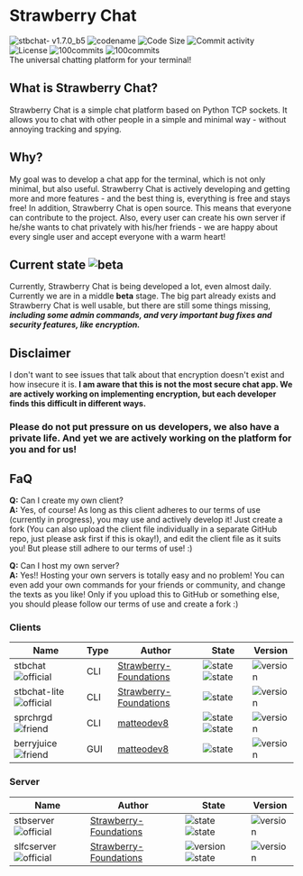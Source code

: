 # Strawberry Chat
![stbchat- v1.7.0_b5](https://img.shields.io/badge/stbchat-1.7.0__b5-success) ![codename](https://img.shields.io/badge/Codename-Vanilla_Cake-cyan) ![Code Size](https://img.shields.io/github/languages/code-size/Strawberry-Foundations/strawberry-chat) ![Commit activity](https://img.shields.io/github/commit-activity/w/Strawberry-Foundations/strawberry-chat) ![License](https://img.shields.io/github/license/Strawberry-Foundations/strawberry-chat) ![100commits](https://img.shields.io/badge/100_Commits_in_5_days-success) ![100commits](https://img.shields.io/badge/150_Commits_in_6_days-cyan)<br>
The universal chatting platform for your terminal!

## What is Strawberry Chat?
Strawberry Chat is a simple chat platform based on Python TCP sockets. It allows you to chat with other people in a simple and minimal way - without annoying tracking and spying. 

## Why?
My goal was to develop a chat app for the terminal, which is not only minimal, but also useful. Strawberry Chat is actively developing and getting more and more features - and the best thing is, everything is free and stays free! 
In addition, Strawberry Chat is open source. This means that everyone can contribute to the project. Also, every user can create his own server if he/she wants to chat privately with his/her friends - we are happy about every single user and accept everyone with a warm heart! 

## Current state ![beta](https://img.shields.io/badge/Beta_5_--_v1.7.0-success)
Currently, Strawberry Chat is being developed a lot, even almost daily. Currently we are in a middle **beta** stage. The big part already exists and Strawberry Chat is well usable, but there are still some things missing, ***including some admin commands, and very important bug fixes and security features, like encryption.***

## Disclaimer 
I don't want to see issues that talk about that encryption doesn't exist and how insecure it is.
**I am aware that this is not the most secure chat app. We are actively working on implementing encryption, but each developer finds this difficult in different ways.** 
### Please do not put pressure on us developers, we also have a private life. And yet we are actively working on the platform for you and for us! 

## FaQ
**Q:** Can I create my own client?<br>
**A:** Yes, of course! As long as this client adheres to our terms of use (currently in progress), you may use and actively develop it! Just create a fork (You can also upload the client file individually in a separate GitHub repo, just please ask first if this is okay!), and edit the client file as it suits you! But please still adhere to our terms of use! :)

**Q:** Can I host my own server?<br>
**A:** Yes!! Hosting your own servers is totally easy and no problem! You can even add your own commands for your friends or community, and change the texts as you like! Only if you upload this to GitHub or something else, you should please follow our terms of use and create a fork :) 

### Clients
| Name                                                                         | Type | Author                                                              | State                                                                                                                 | Version     |
| --                                                                           | --   | --                                                                  | --                                                                                                                    | --                                              |             
| stbchat ![official](https://img.shields.io/badge/Official-success)           | CLI  | [Strawberry-Foundations](https://github.com/Strawberry-Foundations) | ![state](https://img.shields.io/badge/Open--Source-success) ![state](https://img.shields.io/badge/Available-success)  | ![version](https://img.shields.io/badge/v2.1.4b-success)          |
| stbchat-lite ![official](https://img.shields.io/badge/Official-success)      | CLI  | [Strawberry-Foundations](https://github.com/Strawberry-Fondations) | ![state](https://img.shields.io/badge/Currently_Not_Available-orange)                                                 | ![version](https://img.shields.io/badge/Unknown-red)       |
| sprchrgd ![friend](https://img.shields.io/badge/Good_Friend-magenta)         | CLI  | [matteodev8](https://github.com/matteodev8)                         | ![state](https://img.shields.io/badge/Discontinued-red) ![state](https://img.shields.io/badge/Not_Available-red)      | ![version](https://img.shields.io/badge/v2.0.20b@1.0a__sprchrgd-orange) |
| berryjuice ![friend](https://img.shields.io/badge/Good_Friend-magenta)       | GUI  | [matteodev8](https://github.com/matteodev8)                         | ![state](https://img.shields.io/badge/Currently_Not_Available-orange)                                                 | ![version](https://img.shields.io/badge/v1.0-success) |

### Server
| Name                                                                             | Author                                                              | State                   | Version                                                                  |
| --                                                                     | --                                                        | --                      | --                                                                       |
| stbserver ![official](https://img.shields.io/badge/Official-success)  | [Strawberry-Foundations](https://github.com/Strawberry-Foundations) | ![state](https://img.shields.io/badge/Open--Source-success) ![state](https://img.shields.io/badge/Available-success)  | ![version](https://img.shields.io/badge/v1.7.0__b5-success)              |
| slfcserver ![official](https://img.shields.io/badge/Official-success) | [Strawberry-Foundations](https://github.com/Strawberry-Foundations) | ![version](https://img.shields.io/badge/Discontinued-orange) ![state](https://img.shields.io/badge/Available-success) | ![version](https://img.shields.io/badge/v1.2.0-orange)                   |

